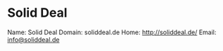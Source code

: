 
# Solid Deal

Name: Solid Deal
Domain: soliddeal.de
Home: http://soliddeal.de/
Email: info@soliddeal.de
